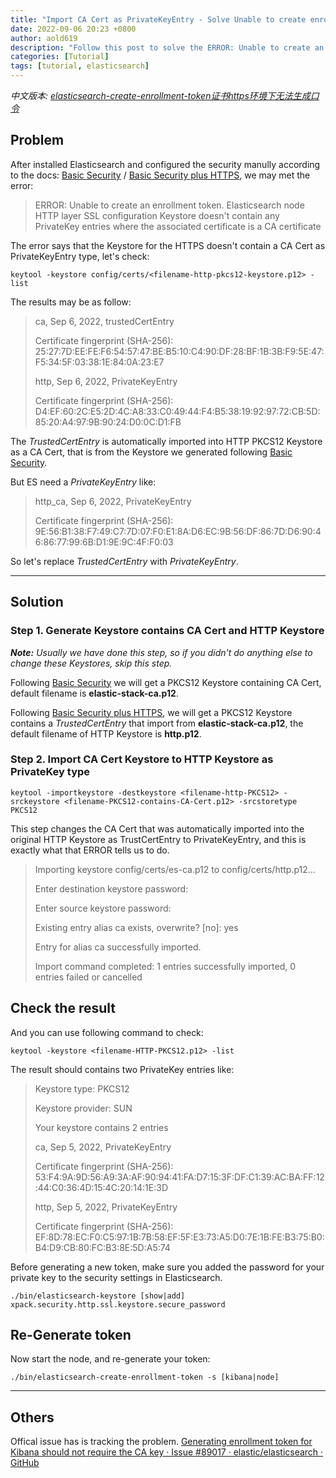 ```yaml
---
title: "Import CA Cert as PrivateKeyEntry - Solve Unable to create enrollment token Error"
date: 2022-09-06 20:23 +0800
author: aold619
description: "Follow this post to solve the ERROR: Unable to create an enrollment token. Elasticsearch node HTTP layer SSL configuration Keystore doesn't contain any PrivateKey entries where the associated certificate is a CA certificate."
categories: [Tutorial]
tags: [tutorial, elasticsearch]
---
```


*中文版本: [elasticsearch-create-enrollment-token证书https环境下无法生成口令](https://segmentfault.com/q/1010000041427143/a-1020000042440364)*

## Problem

After installed Elasticsearch and configured the security manully according to the docs: [Basic Security](https://www.elastic.co/guide/en/elasticsearch/reference/master/security-basic-setup.html) / [Basic Security plus HTTPS](https://www.elastic.co/guide/en/elasticsearch/reference/master/security-basic-setup-https.html), we may met the error:

> ERROR: Unable to create an enrollment token. Elasticsearch node HTTP layer SSL configuration Keystore doesn't contain any PrivateKey entries where the associated certificate is a CA certificate

The error says that the Keystore for the HTTPS doesn't contain a CA Cert as PrivateKeyEntry type, let's check:

```shell
keytool -keystore config/certs/<filename-http-pkcs12-keystore.p12> -list
```

The results may be as follow:

> ca, Sep 6, 2022, trustedCertEntry
>
> Certificate fingerprint (SHA-256): 25:27:7D:EE:FE:F6:54:57:47:BE:B5:10:C4:90:DF:28:BF:1B:3B:F9:5E:47:F5:34:5F:03:38:1E:84:0A:23:E7
>
> http, Sep 6, 2022, PrivateKeyEntry
>
> Certificate fingerprint (SHA-256): D4:EF:60:2C:E5:2D:4C:A8:33:C0:49:44:F4:B5:38:19:92:97:72:CB:5D:85:20:A4:97:9B:90:24:D0:0C:D1:FB

The *TrustedCertEntry* is automatically imported into HTTP PKCS12 Keystore as a CA Cert, that is from the Keystore we generated following [Basic Security](https://www.elastic.co/guide/en/elasticsearch/reference/master/security-basic-setup.html).

But ES need a *PrivateKeyEntry* like:

> http_ca, Sep 6, 2022, PrivateKeyEntry
>
> Certificate fingerprint (SHA-256): 9E:56:B1:38:F7:49:C7:7D:07:F0:E1:8A:D6:EC:9B:56:DF:86:7D:D6:90:46:86:77:99:6B:D1:9E:9C:4F:F0:03

So let's replace *TrustedCertEntry* with *PrivateKeyEntry*.

---

## Solution

### Step 1. Generate Keystore contains CA Cert and HTTP Keystore

***Note:*** *Usually we have done this step, so if you didn't do anything else to change these Keystores, skip this step.*

Following [Basic Security](https://www.elastic.co/guide/en/elasticsearch/reference/master/security-basic-setup.html) we will get a PKCS12 Keystore containing CA Cert, default filename is **elastic-stack-ca.p12**.

Following [Basic Security plus HTTPS](https://www.elastic.co/guide/en/elasticsearch/reference/master/security-basic-setup-https.html), we will get a PKCS12 Keystore contains a *TrustedCertEntry* that import from **elastic-stack-ca.p12**, the default filename of HTTP Keystore is **http.p12**.

### Step 2. Import CA Cert Keystore to HTTP Keystore as PrivateKey type

```shell
keytool -importkeystore -destkeystore <filename-http-PKCS12> -srckeystore <filename-PKCS12-contains-CA-Cert.p12> -srcstoretype PKCS12
```

This step changes the CA Cert that was automatically imported into the original HTTP Keystore as TrustCertEntry to PrivateKeyEntry, and this is exactly what that ERROR tells us to do.

> Importing keystore config/certs/es-ca.p12 to config/certs/http.p12...
>
> Enter destination keystore password:
>
> Enter source keystore password:
>
> Existing entry alias ca exists, overwrite? [no]: yes
>
> Entry for alias ca successfully imported.
>
> Import command completed: 1 entries successfully imported, 0 entries failed or cancelled

## Check the result

And you can use following command to check:

```shell
keytool -keystore <filename-HTTP-PKCS12.p12> -list
```

The result should contains two PrivateKey entries like:

> Keystore type: PKCS12
>
> Keystore provider: SUN
>
> Your keystore contains 2 entries
>
> ca, Sep 5, 2022, PrivateKeyEntry
>
> Certificate fingerprint (SHA-256): 53:F4:9A:9D:56:A9:3A:AF:90:94:41:FA:D7:15:3F:DF:C1:39:AC:BA:FF:12:44:C0:36:4D:15:4C:20:14:1E:3D
>
> http, Sep 5, 2022, PrivateKeyEntry
>
> Certificate fingerprint (SHA-256): EF:8D:78:EC:F0:C5:97:1B:7B:58:EF:5F:E3:73:A5:D0:7E:1B:FE:B3:75:B0:B4:D9:CB:80:FC:B3:8E:5D:A5:74

Before generating a new token, make sure you added the password for your private key to the security settings in Elasticsearch.

```shell
./bin/elasticsearch-keystore [show|add] xpack.security.http.ssl.keystore.secure_password
```

## Re-Generate token

Now start the node, and re-generate your token:

```shell
./bin/elasticsearch-create-enrollment-token -s [kibana|node]
```

---

## Others

Offical issue has is tracking the problem. [Generating enrollment token for Kibana should not require the CA key · Issue #89017 · elastic/elasticsearch · GitHub](https://github.com/elastic/elasticsearch/issues/89017)

